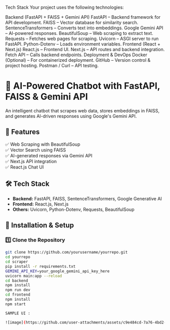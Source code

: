 Tech Stack
Your project uses the following technologies:

Backend (FastAPI + FAISS + Gemini API)
FastAPI – Backend framework for API development.
FAISS – Vector database for similarity search.
SentenceTransformers – Converts text into embeddings.
Google Gemini API – AI-powered responses.
BeautifulSoup – Web scraping to extract text.
Requests – Fetches web pages for scraping.
Uvicorn – ASGI server to run FastAPI.
Python-Dotenv – Loads environment variables.
Frontend (React + Next.js)
React.js – Frontend UI.
Next.js – API routes and backend integration.
Fetch API – Calls backend endpoints.
Deployment & DevOps
Docker (Optional) – For containerized deployment.
GitHub – Version control & project hosting.
Postman / Curl – API testing.

# 🚀 AI-Powered Chatbot with FastAPI, FAISS & Gemini API

An intelligent chatbot that scrapes web data, stores embeddings in FAISS, and generates AI-driven responses using Google's Gemini API.

## 🌟 Features
✅ Web Scraping with BeautifulSoup  
✅ Vector Search using FAISS  
✅ AI-generated responses via Gemini API  
✅ Next.js API integration  
✅ React.js Chat UI  

## 🛠️ Tech Stack
- **Backend:** FastAPI, FAISS, SentenceTransformers, Google Generative AI
- **Frontend:** React.js, Next.js
- **Others:** Uvicorn, Python-Dotenv, Requests, BeautifulSoup

## 🚀 Installation & Setup
### 1️⃣ Clone the Repository
```sh
git clone https://github.com/yourusername/yourrepo.git
cd yourrepo
cd scraper
pip install -r requirements.txt
GEMINI_API_KEY=your_google_gemini_api_key_here
uvicorn main:app --reload
cd backend
npm install
npm run dev
cd frontend
npm install
npm start

SAMPLE UI :

![image](https://github.com/user-attachments/assets/c9e484cd-7a76-4bd2-801c-62d1447f5441)

